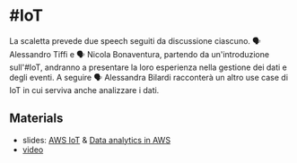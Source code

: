 # #IoT

La scaletta prevede due speech seguiti da discussione ciascuno.
🗣 Alessandro Tiffi e 🗣 Nicola Bonaventura, partendo da un'introduzione sull'#IoT, andranno a presentare la loro esperienza nella gestione dei dati e degli eventi. A seguire 🗣 Alessandra Bilardi racconterà un altro use case di IoT in cui serviva anche analizzare i dati.

## Materials

* slides: [AWS IoT](AUGVenezia.3.Bonaventura.Tiffi.pdf) & [Data analytics in AWS](AUGVenezia.3.Alessandra.Bilardi.pdf)
* [video](https://www.youtube.com/watch?v=JeQ-gOaCTwo)
